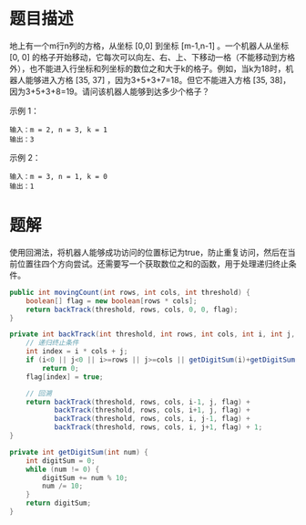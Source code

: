 # 题目描述

地上有一个m行n列的方格，从坐标 [0,0] 到坐标 [m-1,n-1] 。一个机器人从坐标 [0, 0] 的格子开始移动，它每次可以向左、右、上、下移动一格（不能移动到方格外），也不能进入行坐标和列坐标的数位之和大于k的格子。例如，当k为18时，机器人能够进入方格 [35, 37] ，因为3+5+3+7=18。但它不能进入方格 [35, 38]，因为3+5+3+8=19。请问该机器人能够到达多少个格子？

示例 1：

```
输入：m = 2, n = 3, k = 1
输出：3
```


示例 2：

```
输入：m = 3, n = 1, k = 0
输出：1
```

# 题解

使用回溯法，将机器人能够成功访问的位置标记为true，防止重复访问，然后在当前位置往四个方向尝试。还需要写一个获取数位之和的函数，用于处理递归终止条件。

```java
public int movingCount(int rows, int cols, int threshold) {
    boolean[] flag = new boolean[rows * cols];
    return backTrack(threshold, rows, cols, 0, 0, flag);
}

private int backTrack(int threshold, int rows, int cols, int i, int j, boolean[] flag) {
    // 递归终止条件
    int index = i * cols + j;
    if (i<0 || j<0 || i>=rows || j>=cols || getDigitSum(i)+getDigitSum(j) > threshold || flag[index])
        return 0;
    flag[index] = true;

    // 回溯
    return backTrack(threshold, rows, cols, i-1, j, flag) +
           backTrack(threshold, rows, cols, i+1, j, flag) +
           backTrack(threshold, rows, cols, i, j-1, flag) +
           backTrack(threshold, rows, cols, i, j+1, flag) + 1;
}

private int getDigitSum(int num) {
    int digitSum = 0;
    while (num != 0) {
        digitSum += num % 10;
        num /= 10;
    }
    return digitSum;
}
```